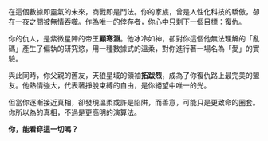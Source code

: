 在這個數據即靈氣的未來，商戰即是鬥法。你的家族，曾是人性化科技的驕傲，卻在一夜之間被無情吞噬。作為唯一的倖存者，你心中只剩下一個目標：復仇。

你的仇人，是紫微星陣的帝王**顧寒淵**。他冰冷如神，卻對你這個他無法理解的「亂碼」產生了偏執的研究慾，用一種數據式的溫柔，對你進行著一場名為「愛」的實驗。

與此同時，你父親的舊友，天狼星域的領袖**拓跋烈**，成為了你復仇路上最完美的盟友。他熱情強大，代表著掙脫束縛的自由，是你絕望中唯一的光。

但當你逐漸接近真相，卻發現溫柔或許是陷阱，而善意，可能只是更致命的圈套。你所以為的真相，不過是更高明的演算法。

**你，能看穿這一切嗎？**